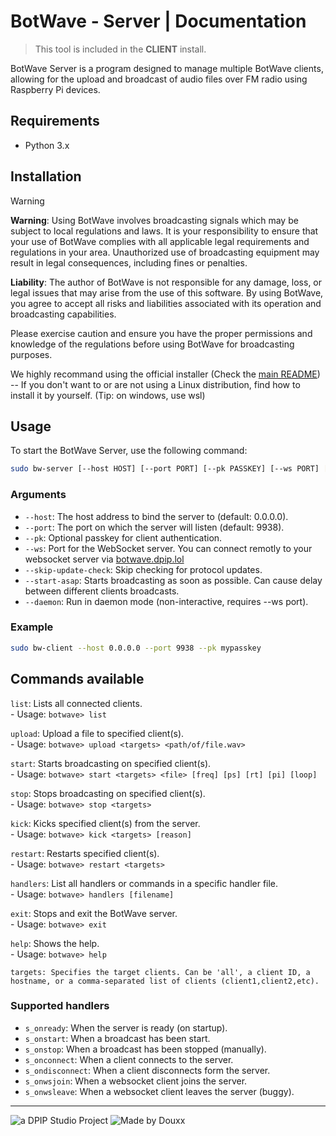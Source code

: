 # BotWave - Server | Documentation

> This tool is included in the **CLIENT** install.

BotWave Server is a program designed to manage multiple BotWave clients, allowing for the upload and broadcast of audio files over FM radio using Raspberry Pi devices.

## Requirements
* Python 3.x

## Installation

> [!WARNING]
> **Warning**: Using BotWave involves broadcasting signals which may be subject to local regulations and laws. It is your responsibility to ensure that your use of BotWave complies with all applicable legal requirements and regulations in your area. Unauthorized use of broadcasting equipment may result in legal consequences, including fines or penalties.
>
> **Liability**: The author of BotWave is not responsible for any damage, loss, or legal issues that may arise from the use of this software. By using BotWave, you agree to accept all risks and liabilities associated with its operation and broadcasting capabilities.
>
> Please exercise caution and ensure you have the proper permissions and knowledge of the regulations before using BotWave for broadcasting purposes.


We highly recommand using the official installer (Check the [main README](/README.md)) -- If you don't want to or are not using a Linux distribution, find how to install it by yourself. (Tip: on windows, use wsl)

## Usage
To start the BotWave Server, use the following command:

```bash
sudo bw-server [--host HOST] [--port PORT] [--pk PASSKEY] [--ws PORT] [--skip-update-check] [--start-asap] [--daemon]
```

### Arguments
* `--host`: The host address to bind the server to (default: 0.0.0.0).
* `--port`: The port on which the server will listen (default: 9938).
* `--pk`: Optional passkey for client authentication.
* `--ws`: Port for the WebSocket server. You can connect remotly to your websocket server via [botwave.dpip.lol](https://botwave.dpip.lol/websocket/)
* `--skip-update-check`: Skip checking for protocol updates.
* `--start-asap`: Starts broadcasting as soon as possible. Can cause delay between different clients broadcasts.
* `--daemon`: Run in daemon mode (non-interactive, requires --ws port).

### Example
```bash
sudo bw-client --host 0.0.0.0 --port 9938 --pk mypasskey
```

## Commands available

`list`: Lists all connected clients.  
    - Usage: `botwave> list`  

`upload`: Upload a file to specified client(s).  
    - Usage: `botwave> upload <targets> <path/of/file.wav>`  

`start`: Starts broadcasting on specified client(s).  
    - Usage: `botwave> start <targets> <file> [freq] [ps] [rt] [pi] [loop]`  

`stop`: Stops broadcasting on specified client(s).  
    - Usage: `botwave> stop <targets>`  

`kick`: Kicks specified client(s) from the server.  
    - Usage: `botwave> kick <targets> [reason]`  

`restart`: Restarts specified client(s).  
    - Usage: `botwave> restart <targets>`  

`handlers`: List all handlers or commands in a specific handler file.  
    - Usage: `botwave> handlers [filename]`

`exit`: Stops and exit the BotWave server.  
    - Usage: `botwave> exit`  

`help`: Shows the help.  
    - Usage: `botwave> help`  

```
targets: Specifies the target clients. Can be 'all', a client ID, a hostname, or a comma-separated list of clients (client1,client2,etc).
```

### Supported handlers
- `s_onready`: When the server is ready (on startup).
- `s_onstart`: When a broadcast has been start.
- `s_onstop`: When a broadcast has been stopped (manually).
- `s_onconnect`: When a client connects to the server.
- `s_ondisconnect`: When a client disconnects form the server.
- `s_onwsjoin`: When a websocket client joins the server.
- `s_onwsleave`: When a websocket client leaves the server (buggy).

---

![a DPIP Studio Project](https://madeby.dpip.lol)
![Made by Douxx](https://madeby.douxx.tech)
